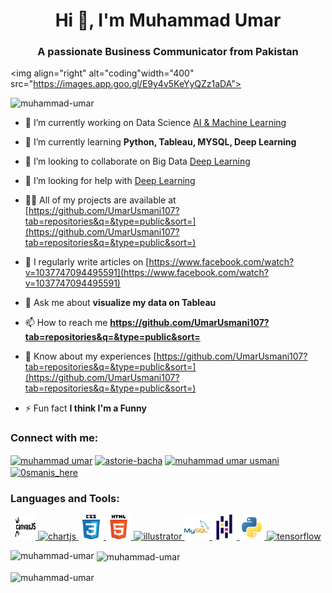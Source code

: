<h1 align="center">Hi 👋, I'm Muhammad Umar</h1>
<h3 align="center">A passionate Business Communicator from Pakistan</h3>

<img align="right" alt="coding"width="400" src="https://images.app.goo.gl/E9y4v5KeYyQZz1aDA"> 

<p align="left"> <img src="https://komarev.com/ghpvc/?username=muhammad-umar&label=Profile%20views&color=0e75b6&style=flat" alt="muhammad-umar" /> </p>

- 🔭 I’m currently working on Data Science [AI & Machine Learning](https://github.com/UmarUsmani107?tab=repositories&q=&type=public&sort=)

- 🌱 I’m currently learning **Python, Tableau, MYSQL, Deep Learning**

- 👯 I’m looking to collaborate on Big Data [Deep Learning](https://github.com/UmarUsmani107?tab=repositories&q=&type=public&sort=)

- 🤝 I’m looking for help with [Deep Learning](https://github.com/UmarUsmani107?tab=repositories&q=&type=public&sort=)

- 👨‍💻 All of my projects are available at [https://github.com/UmarUsmani107?tab=repositories&q=&type=public&sort=](https://github.com/UmarUsmani107?tab=repositories&q=&type=public&sort=)

- 📝 I regularly write articles on [https://www.facebook.com/watch?v=1037747094495591](https://www.facebook.com/watch?v=1037747094495591)

- 💬 Ask me about **visualize my data on Tableau**

- 📫 How to reach me **https://github.com/UmarUsmani107?tab=repositories&q=&type=public&sort=**

- 📄 Know about my experiences [https://github.com/UmarUsmani107?tab=repositories&q=&type=public&sort=](https://github.com/UmarUsmani107?tab=repositories&q=&type=public&sort=)

- ⚡ Fun fact **I think I'm a Funny**

<h3 align="left">Connect with me:</h3>
<p align="left">
<a href="https://linkedin.com/in/muhammad umar" target="blank"><img align="center" src="https://raw.githubusercontent.com/rahuldkjain/github-profile-readme-generator/master/src/images/icons/Social/linked-in-alt.svg" alt="muhammad umar" height="30" width="40" /></a>
<a href="https://kaggle.com/astorie-bacha" target="blank"><img align="center" src="https://raw.githubusercontent.com/rahuldkjain/github-profile-readme-generator/master/src/images/icons/Social/kaggle.svg" alt="astorie-bacha" height="30" width="40" /></a>
<a href="https://fb.com/muhammad umar usmani" target="blank"><img align="center" src="https://raw.githubusercontent.com/rahuldkjain/github-profile-readme-generator/master/src/images/icons/Social/facebook.svg" alt="muhammad umar usmani" height="30" width="40" /></a>
<a href="https://instagram.com/0smanis_here" target="blank"><img align="center" src="https://raw.githubusercontent.com/rahuldkjain/github-profile-readme-generator/master/src/images/icons/Social/instagram.svg" alt="0smanis_here" height="30" width="40" /></a>
</p>

<h3 align="left">Languages and Tools:</h3>
<p align="left"> <a href="https://canvasjs.com" target="_blank" rel="noreferrer"> <img src="https://raw.githubusercontent.com/Hardik0307/Hardik0307/master/assets/canvasjs-charts.svg" alt="canvasjs" width="40" height="40"/> </a> <a href="https://www.chartjs.org" target="_blank" rel="noreferrer"> <img src="https://www.chartjs.org/media/logo-title.svg" alt="chartjs" width="40" height="40"/> </a> <a href="https://www.w3schools.com/css/" target="_blank" rel="noreferrer"> <img src="https://raw.githubusercontent.com/devicons/devicon/master/icons/css3/css3-original-wordmark.svg" alt="css3" width="40" height="40"/> </a> <a href="https://www.w3.org/html/" target="_blank" rel="noreferrer"> <img src="https://raw.githubusercontent.com/devicons/devicon/master/icons/html5/html5-original-wordmark.svg" alt="html5" width="40" height="40"/> </a> <a href="https://www.adobe.com/in/products/illustrator.html" target="_blank" rel="noreferrer"> <img src="https://www.vectorlogo.zone/logos/adobe_illustrator/adobe_illustrator-icon.svg" alt="illustrator" width="40" height="40"/> </a> <a href="https://www.mysql.com/" target="_blank" rel="noreferrer"> <img src="https://raw.githubusercontent.com/devicons/devicon/master/icons/mysql/mysql-original-wordmark.svg" alt="mysql" width="40" height="40"/> </a> <a href="https://pandas.pydata.org/" target="_blank" rel="noreferrer"> <img src="https://raw.githubusercontent.com/devicons/devicon/2ae2a900d2f041da66e950e4d48052658d850630/icons/pandas/pandas-original.svg" alt="pandas" width="40" height="40"/> </a> <a href="https://www.python.org" target="_blank" rel="noreferrer"> <img src="https://raw.githubusercontent.com/devicons/devicon/master/icons/python/python-original.svg" alt="python" width="40" height="40"/> </a> <a href="https://www.tensorflow.org" target="_blank" rel="noreferrer"> <img src="https://www.vectorlogo.zone/logos/tensorflow/tensorflow-icon.svg" alt="tensorflow" width="40" height="40"/> </a> </p>

<p><img align="left" src="https://github-readme-stats.vercel.app/api/top-langs?username=muhammad-umar&show_icons=true&locale=en&layout=compact" alt="muhammad-umar" /></p>

<p>&nbsp;<img align="center" src="https://github-readme-stats.vercel.app/api?username=muhammad-umar&show_icons=true&locale=en" alt="muhammad-umar" /></p>

<p><img align="center" src="https://github-readme-streak-stats.herokuapp.com/?user=muhammad-umar&" alt="muhammad-umar" /></p>

